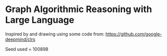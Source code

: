 # Graph Algorithmic Reasoning with Large Language 
Inspired by and drawing using some code from: https://github.com/google-deepmind/clrs

Seed used = 100898
